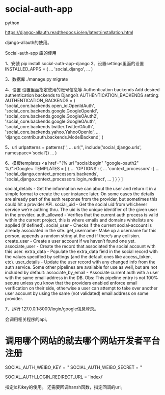 # social-auth-app
python

https://django-allauth.readthedocs.io/en/latest/installation.html  

django-allauth的使用。

Social-auth-app 库的使用

1、安装
pip install social-auth-app-django
2、设置settings里面的设置
INSTALLED_APPS = (
    ...
    'social_django',
    ...
)

3、数据库
./manage.py migrate

4、设置
设置里面指定使用的账号信息等
Authentication backends
Add desired authentication backends to Django’s AUTHENTICATION_BACKENDS setting:
AUTHENTICATION_BACKENDS = (
    'social_core.backends.open_id.OpenIdAuth',
    'social_core.backends.google.GoogleOpenId',
    'social_core.backends.google.GoogleOAuth2',
    'social_core.backends.google.GoogleOAuth',
    'social_core.backends.twitter.TwitterOAuth',
    'social_core.backends.yahoo.YahooOpenId',
    ...
    'django.contrib.auth.backends.ModelBackend',
)

5、url
urlpatterns = patterns('',
    ...
    url('', include('social_django.urls', namespace='social'))
    ...
)

6、模板templates
<a href="{% url "social:begin" "google-oauth2" %}">Google+</a>
TEMPLATES = [
    {
        ...
        'OPTIONS': {
            ...
            'context_processors': [
                ...
                'social_django.context_processors.backends',
                'social_django.context_processors.login_redirect',
                ...
            ]
        }
    }
]

social_details - Get the information we can about the user and return it in a simple format to create the user instance later. On some cases the details are already part of the auth response from the provider, but sometimes this could hit a provider API.
social_uid - Get the social uid from whichever service we’re authing thru. The uid is the unique identifier of the given user in the provider.
auth_allowed - Verifies that the current auth process is valid within the current project, this is where emails and domains whitelists are applied (if defined).
social_user - Checks if the current social-account is already associated in the site.
get_username- Make up a username for this person, appends a random string at the end if there’s any collision.
create_user - Create a user account if we haven’t found one yet.
associate_user - Create the record that associated the social account with this user.
extra_data - Populate the extra_data field in the social record with the values specified by settings (and the default ones like access_token, etc).
user_details - Update the user record with any changed info from the auth service.
Some other pipelines are available for use as well, but are not included by default:
associate_by_email - Associate current auth with a user with the same email address in the DB. Obs: This pipeline entry is not 100% secure unless you know that the providers enabled enforce email verification on their side, otherwise a user can attempt to take over another user account by using the same (not validated) email address on some provider.


7、运行
127.0.0.1:8000/login/google信息登录。

会调用相关程序的api。

# 调用哪个网站的就去哪个网站开发者平台注册
SOCIAL_AUTH_WEIBO_KEY = ''
SOCIAL_AUTH_WEIBO_SECRET = ''


SOCIAL_AUTH_LOGIN_REDIRECT_URL = 'index/'


指定id和key的使用。
还需要回调hansh函数，指定回调的url。

























